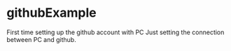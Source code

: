 # githubExample
First time setting up the github account with PC
Just setting the connection between PC and github.
